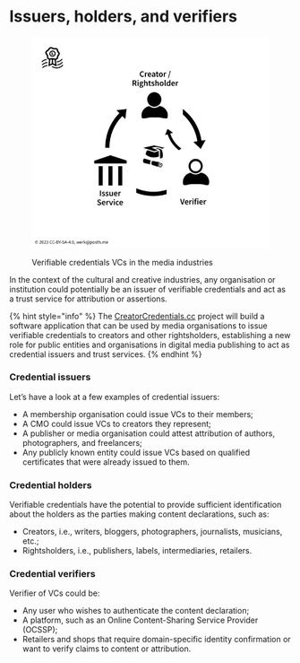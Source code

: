 # Issuers, holders, and verifiers

<figure><img src="../../.gitbook/assets/VC-Triangle.png" alt=""><figcaption><p>Verifiable credentials VCs in the media industries</p></figcaption></figure>

In the context of the cultural and creative industries, any organisation or institution could potentially be an issuer of verifiable credentials and act as a trust service for attribution or assertions. &#x20;

{% hint style="info" %}
The [CreatorCredentials.cc](https://trustchain.ngi.eu/creatorcredentials-cc/) project will build a software application that can be used by media organisations to issue verifiable credentials to creators and other rightsholders, establishing a new role for public entities and organisations in digital media publishing to act as credential issuers and trust services.
{% endhint %}

### Credential issuers

Let’s have a look at a few examples of credential issuers:

* A membership organisation could issue VCs to their members;
* A CMO could issue VCs to creators they represent;
* A publisher or media organisation could attest attribution of authors, photographers, and freelancers;
* Any publicly known entity could issue VCs based on qualified certificates that were already issued to them.

### Credential holders

Verifiable credentials have the potential to provide sufficient identification about the holders as the parties making content declarations, such as:

* Creators, i.e., writers, bloggers, photographers, journalists, musicians, etc.;
* Rightsholders, i.e., publishers, labels, intermediaries, retailers.

### Credential verifiers

Verifier of VCs could be:

* Any user who wishes to authenticate the content declaration;
* A platform, such as an Online Content-Sharing Service Provider (OCSSP);
* Retailers and shops that require domain-specific identity confirmation or want to verify claims to content or attribution.
